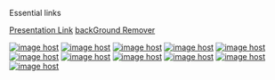 Essential links

[Presentation Link](https://cisse.info/pdf/2019/rr_01_artificial_intelligence.pdf)
[backGround Remover](https://www.photoroom.com/background-remover)


<a href="https://imgbox.com/sdZ87mRj" target="_blank"><img src="https://thumbs2.imgbox.com/d8/55/sdZ87mRj_t.jpg" alt="image host"/></a> <a href="https://imgbox.com/TpixUSYg" target="_blank"><img src="https://thumbs2.imgbox.com/b6/23/TpixUSYg_t.png" alt="image host"/></a> <a href="https://imgbox.com/dMiFXNUq" target="_blank"><img src="https://thumbs2.imgbox.com/ab/ed/dMiFXNUq_t.png" alt="image host"/></a> <a href="https://imgbox.com/Ymsv4QNh" target="_blank"><img src="https://thumbs2.imgbox.com/67/df/Ymsv4QNh_t.jpg" alt="image host"/></a> <a href="https://imgbox.com/L2t7Yh59" target="_blank"><img src="https://thumbs2.imgbox.com/de/f9/L2t7Yh59_t.png" alt="image host"/></a> <a href="https://imgbox.com/6PfI6GkJ" target="_blank"><img src="https://thumbs2.imgbox.com/76/95/6PfI6GkJ_t.png" alt="image host"/></a> <a href="https://imgbox.com/b93IigTG" target="_blank"><img src="https://thumbs2.imgbox.com/4b/12/b93IigTG_t.png" alt="image host"/></a> <a href="https://imgbox.com/KIskw5Ns" target="_blank"><img src="https://thumbs2.imgbox.com/ea/d9/KIskw5Ns_t.png" alt="image host"/></a> <a href="https://imgbox.com/uvNpa7Eg" target="_blank"><img src="https://thumbs2.imgbox.com/25/5c/uvNpa7Eg_t.png" alt="image host"/></a> <a href="https://imgbox.com/Mjs5Vk1c" target="_blank"><img src="https://thumbs2.imgbox.com/9a/52/Mjs5Vk1c_t.png" alt="image host"/></a> <a href="https://imgbox.com/gOKrjoQ3" target="_blank"><img src="https://thumbs2.imgbox.com/4f/9c/gOKrjoQ3_t.png" alt="image host"/></a>